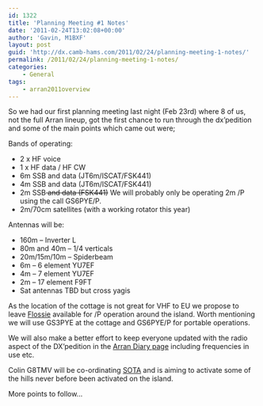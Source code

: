 ```yaml
---
id: 1322
title: 'Planning Meeting #1 Notes'
date: '2011-02-24T13:02:08+00:00'
author: 'Gavin, M1BXF'
layout: post
guid: 'http://dx.camb-hams.com/2011/02/24/planning-meeting-1-notes/'
permalink: /2011/02/24/planning-meeting-1-notes/
categories:
    - General
tags:
    - arran2011overview
---
```


So we had our first planning meeting last night (Feb 23rd) where 8 of us, not the full Arran lineup, got the first chance to run through the dx’pedition and some of the main points which came out were;

Bands of operating:

- 2 x HF voice
- 1 x HF data / HF CW
- 6m SSB and data (JT6m/ISCAT/FSK441)
- 4m SSB and data (JT6m/ISCAT/FSK441)
- 2m SSB<del> and data (FSK441)</del> We will probably only be operating 2m /P using the call GS6PYE/P.
- 2m/70cm satellites (with a working rotator this year)

Antennas will be:

- 160m – Inverter L
- 80m and 40m – 1/4 verticals
- 20m/15m/10m – Spiderbeam
- 6m – 6 element YU7EF
- 4m – 7 element YU7EF
- 2m – 17 element F9FT
- Sat antennas TBD but cross yagis

As the location of the cottage is not great for VHF to EU we propose to leave [Flossie](http://www.camb-hams.com/flossie) available for /P operation around the island. Worth mentioning we will use GS3PYE at the cottage and GS6PYE/P for portable operations.

We will also make a better effort to keep everyone updated with the radio aspect of the DX’pedition in the [Arran Diary page](http://dx.camb-hams.com/dx-peditions/arran-dxpedition-11/arran-2011-diary/) including frequencies in use etc.

Colin G8TMV will be co-ordinating [SOTA](http://www.sota.org.uk/) and is aiming to activate some of the hills never before been activated on the island.

More points to follow…